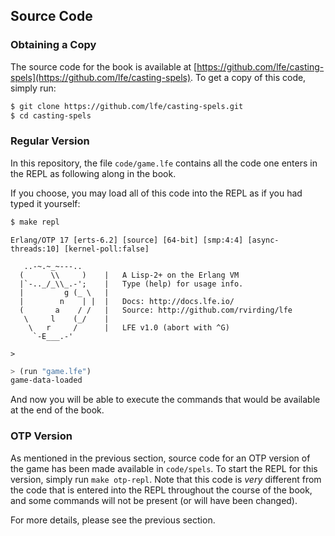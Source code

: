 ## Source Code

### Obtaining a Copy

The source code for the book is available at [https://github.com/lfe/casting-spels](https://github.com/lfe/casting-spels). To get a copy of this code, simply run:

```bash
$ git clone https://github.com/lfe/casting-spels.git
$ cd casting-spels
```


### Regular Version

In this repository, the file ``code/game.lfe`` contains all the code one enters in the REPL as following along in the book.

If you choose, you may load all of this code into the REPL as if you had typed it yourself:

```bash
$ make repl
```
```
Erlang/OTP 17 [erts-6.2] [source] [64-bit] [smp:4:4] [async-threads:10] [kernel-poll:false]

   ..-~.~_~---..
  (      \\     )    |   A Lisp-2+ on the Erlang VM
  |`-.._/_\\_.-';    |   Type (help) for usage info.
  |         g (_ \   |   
  |        n    | |  |   Docs: http://docs.lfe.io/ 
  (       a    / /   |   Source: http://github.com/rvirding/lfe
   \     l    (_/    |   
    \   r     /      |   LFE v1.0 (abort with ^G)
     `-E___.-'

>
```

```lisp
> (run "game.lfe")
game-data-loaded
```

And now you will be able to execute the commands that would be available at the end of the book.

### OTP Version

As mentioned in the previous section, source code for an OTP version of the game has been made available in ``code/spels``. To start the REPL for this version, simply run ``make otp-repl``. Note that this code is *very* different from the code that is entered into the REPL throughout the course of the book, and some commands will not be present (or will have been changed).

For more details, please see the previous section.

